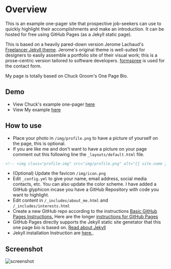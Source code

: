 # Overview

This is an example one-pager site that prospective job-seekers can use to quickly
highlight their accomplishments and make an introduction. It can be hosted for free using
GitHub Pages (as a Jekyll static page).

This is based on a heavily pared-down version Jerome Lachaud's [Freelancer Jekyll theme](https://github.com/jeromelachaud/freelancer-theme).
Jerome's original theme is well-suited for designers to easily assemble a portfolio site of their visual work; this
is a prose-centric version tailored to software developers. [formspree](http://formspree.io/) is used for the contact form.

My page is totally based on Chuck Groom's One Page Bio.

## Demo

- View Chuck's example one-pager [here](http://chuckgroom.com/onepage-bio/)
- View My example [here](https://test.com)

## How to use

 - Place your photo in `/img/profile.png` to have a picture of yourself on the page, this is optional.
 - If you are like me and don't want to have a picture on your page comment out this following line the `_layouts/default.html` file.
 ``` html
 <!-- <img class="profile-img" src="img/profile.png" alt="{{ site.name }}"> -->
 ```
 - (Optional) Update the favicon `/img/icon.png`
 - Edit `_config.yml` to give your name, email address, social media contacts, etc. You can also update the color scheme.  I have added a GitHub glyphicon incase you have a GitHub Repository with code you want to highlight.
 - Edit content in `/_includes/about_me.html` and `/_includes/interests.html`
 - Create a new GitHub repo according to the instructions [Basic GitHub Pages Instructions.](https://pages.github.com/) Here are the longer [instructions for GitHub Pages](https://help.github.com/en/categories/github-pages-basics.)
 - GitHub Pages directly supports the Jekyll static site genetator that this one page bio is based on.  [Read about Jekyll](https://jekyllrb.com/)
 - Jekyll installation Instruction are [here.](https://jekyllrb.com/docs/installation/).

## Screenshot

![screenshot](https://raw.githubusercontent.com/chuckgroom/onepage-bio/master/screenshot.png)


